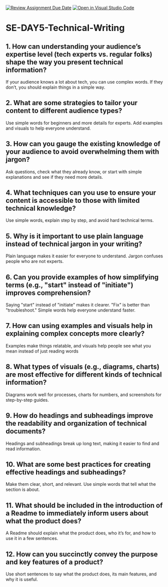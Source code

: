 [![Review Assignment Due Date](https://classroom.github.com/assets/deadline-readme-button-22041afd0340ce965d47ae6ef1cefeee28c7c493a6346c4f15d667ab976d596c.svg)](https://classroom.github.com/a/zsAR-pyY)
[![Open in Visual Studio Code](https://classroom.github.com/assets/open-in-vscode-2e0aaae1b6195c2367325f4f02e2d04e9abb55f0b24a779b69b11b9e10269abc.svg)](https://classroom.github.com/online_ide?assignment_repo_id=18498488&assignment_repo_type=AssignmentRepo)
# SE-DAY5-Technical-Writing
## 1. How can understanding your audience’s expertise level (tech experts vs. regular folks) shape the way you present technical information?
If your audience knows a lot about tech, you can use complex words. If they don’t, you should explain things in a simple way.

## 2. What are some strategies to tailor your content to different audience types?
Use simple words for beginners and more details for experts. Add examples and visuals to help everyone understand.

## 3. How can you gauge the existing knowledge of your audience to avoid overwhelming them with jargon?
Ask questions, check what they already know, or start with simple explanations and see if they need more details.
## 4. What techniques can you use to ensure your content is accessible to those with limited technical knowledge?
Use simple words, explain step by step, and avoid hard technical terms.

## 5. Why is it important to use plain language instead of technical jargon in your writing?
Plain language makes it easier for everyone to understand. Jargon confuses people who are not experts.
## 6. Can you provide examples of how simplifying terms (e.g., "start" instead of "initiate") improves comprehension?
Saying "start" instead of "initiate" makes it clearer. "Fix" is better than "troubleshoot." Simple words help everyone understand faster.
## 7. How can using examples and visuals help in explaining complex concepts more clearly?
Examples make things relatable, and visuals help people see what you mean instead of just reading words
## 8. What types of visuals (e.g., diagrams, charts) are most effective for different kinds of technical information?
Diagrams work well for processes, charts for numbers, and screenshots for step-by-step guides.
## 9. How do headings and subheadings improve the readability and organization of technical documents?
Headings and subheadings break up long text, making it easier to find and read information.
## 10. What are some best practices for creating effective headings and subheadings?
Make them clear, short, and relevant. Use simple words that tell what the section is about.
## 11. What should be included in the introduction of a Readme to immediately inform users about what the product does?
A Readme should explain what the product does, who it’s for, and how to use it in a few sentences.
## 12. How can you succinctly convey the purpose and key features of a product?
Use short sentences to say what the product does, its main features, and why it is useful.
